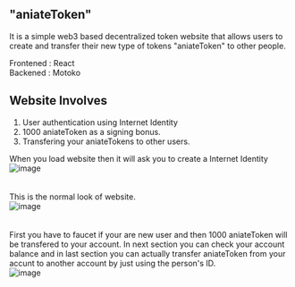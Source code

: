 ## "aniateToken"
It is a simple web3 based decentralized token website that allows users to create and transfer their new type of tokens "aniateToken"  to other people. 

Frontened : React <br>
Backened : Motoko

## Website Involves
1. User authentication using Internet Identity
2. 1000 aniateToken as a signing bonus.
3. Transfering your aniateTokens to other users.

When you load website then it will ask you to create a <span> Internet Identity </span>
![image](https://github.com/dev-world-rohit/aniateToken/assets/136791205/02833190-27ba-4beb-943b-7949f8681854)
<br>
<br>
<br>
This is the normal look of website.
<br>
![image](https://github.com/dev-world-rohit/aniateToken/assets/136791205/3ad97242-3d60-4b9a-bfed-a68887a13c3a)
<br>
<br>
<br>
First you have to faucet if your are new user and then 1000 aniateToken will be transfered to your account. In next section you can check your account balance and in last section you can actually transfer aniateToken from your accunt to another account by just using the person's ID.
<br>
![image](https://github.com/dev-world-rohit/aniateToken/assets/136791205/1c643d4d-d9bb-43d8-9c3b-15833bc19b06)
 <br>
